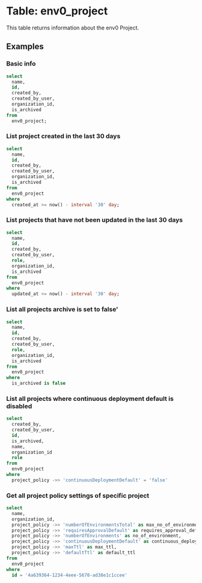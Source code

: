 # Table: env0_project

This table returns information about the env0 Project.

## Examples

### Basic info

```sql
select
  name,
  id,
  created_by,
  created_by_user,
  organization_id,
  is_archived
from
  env0_project;
```

### List project created in the last 30 days

```sql
select
  name,
  id,
  created_by,
  created_by_user,
  organization_id,
  is_archived
from
  env0_project
where
  created_at >= now() - interval '30' day;
```

### List projects that have not been updated in the last 30 days

```sql
select
  name,
  id,
  created_by,
  created_by_user,
  role,
  organization_id,
  is_archived
from
  env0_project
where
  updated_at <= now() - interval '30' day;
```

### List all projects archive is set to false'

```sql
select
  name,
  id,
  created_by,
  created_by_user,
  role,
  organization_id,
  is_archived
from
  env0_project
where
  is_archived is false
```

### List all projects where continuous deployment default is disabled

```sql
select
  created_by,
  created_by_user,
  id,
  is_archived,
  name,
  organization_id
  role
from
  env0_project
where
  project_policy ->> 'continuousDeploymentDefault' = 'false'
```

### Get all project policy settings of specific project

```sql
select
  name,
  organization_id,
  project_policy ->> 'numberOfEnvironmentsTotal' as max_no_of_environments,
  project_policy ->> 'requiresApprovalDefault' as requires_approval_default,
  project_policy ->> 'numberOfEnvironments' as no_of_environment,
  project_policy ->> 'continuousDeploymentDefault' as continuous_deployment_default,
  project_policy ->> 'maxTtl' as max_ttl,
  project_policy ->> 'defaultTtl' as default_ttl
from
  env0_project
where
  id = '4a639364-1234-4eee-5678-ad38e1c1ccee'
```
